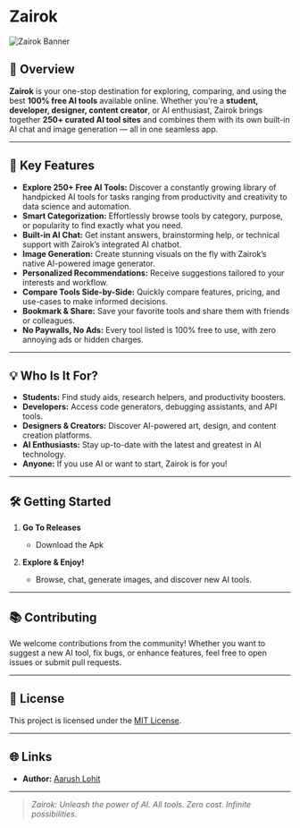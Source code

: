 # Zairok

![Zairok Banner](https://ibb.co/Hfx7tXHc)

## 🚀 Overview

**Zairok** is your one-stop destination for exploring, comparing, and using the best **100% free AI tools** available online. Whether you’re a **student, developer, designer, content creator**, or AI enthusiast, Zairok brings together **250+ curated AI tool sites** and combines them with its own built-in AI chat and image generation — all in one seamless app.

---

## 🎯 Key Features

- **Explore 250+ Free AI Tools:** Discover a constantly growing library of handpicked AI tools for tasks ranging from productivity and creativity to data science and automation.
- **Smart Categorization:** Effortlessly browse tools by category, purpose, or popularity to find exactly what you need.
- **Built-in AI Chat:** Get instant answers, brainstorming help, or technical support with Zairok’s integrated AI chatbot.
- **Image Generation:** Create stunning visuals on the fly with Zairok’s native AI-powered image generator.
- **Personalized Recommendations:** Receive suggestions tailored to your interests and workflow.
- **Compare Tools Side-by-Side:** Quickly compare features, pricing, and use-cases to make informed decisions.
- **Bookmark & Share:** Save your favorite tools and share them with friends or colleagues.
- **No Paywalls, No Ads:** Every tool listed is 100% free to use, with zero annoying ads or hidden charges.

---

## 💡 Who Is It For?

- **Students:** Find study aids, research helpers, and productivity boosters.
- **Developers:** Access code generators, debugging assistants, and API tools.
- **Designers & Creators:** Discover AI-powered art, design, and content creation platforms.
- **AI Enthusiasts:** Stay up-to-date with the latest and greatest in AI technology.
- **Anyone:** If you use AI or want to start, Zairok is for you!

---

## 🛠️ Getting Started

1. **Go To Releases**
   - Download the Apk

2. **Explore & Enjoy!**
   - Browse, chat, generate images, and discover new AI tools.

---

## 📚 Contributing

We welcome contributions from the community! Whether you want to suggest a new AI tool, fix bugs, or enhance features, feel free to open issues or submit pull requests.

---

## 📝 License

This project is licensed under the [MIT License](LICENSE).

---

## 🌐 Links

- **Author:** [Aarush Lohit](https://github.com/aarushlohit)

---

> _Zairok: Unleash the power of AI. All tools. Zero cost. Infinite possibilities._
